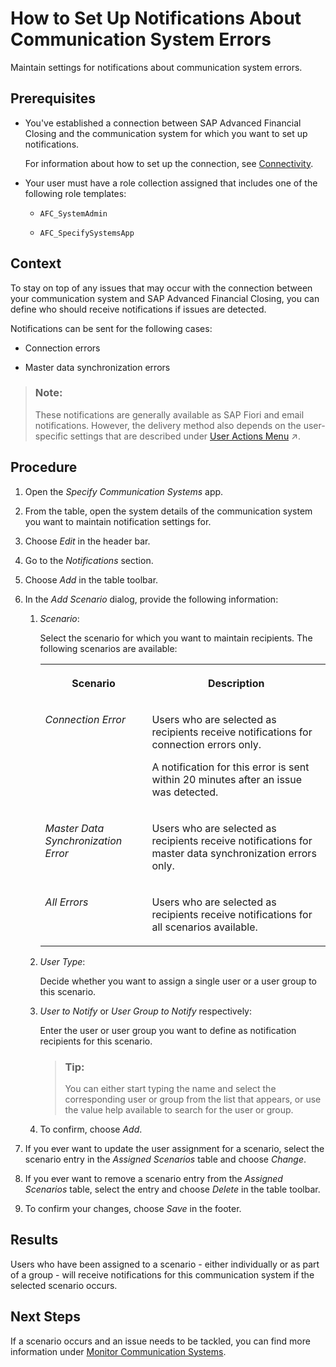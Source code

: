 <!-- loio835b2a2c0c6a4682b66bb6fb4228ad78 -->

# How to Set Up Notifications About Communication System Errors

Maintain settings for notifications about communication system errors.



<a name="loio835b2a2c0c6a4682b66bb6fb4228ad78__prereq_fqk_kh5_hwb"/>

## Prerequisites

-   You've established a connection between SAP Advanced Financial Closing and the communication system for which you want to set up notifications.

    For information about how to set up the connection, see [Connectivity](../Connectivity/connectivity-200deae.md).

-   Your user must have a role collection assigned that includes one of the following role templates:

    -   `AFC_SystemAdmin`

    -   `AFC_SpecifySystemsApp`





## Context

To stay on top of any issues that may occur with the connection between your communication system and SAP Advanced Financial Closing, you can define who should receive notifications if issues are detected.

Notifications can be sent for the following cases:

-   Connection errors

-   Master data synchronization errors


> ### Note:  
> These notifications are generally available as SAP Fiori and email notifications. However, the delivery method also depends on the user-specific settings that are described under [User Actions Menu](https://help.sap.com/viewer/b3f5b9cf1ab7498fad5b6f297013d65a/SHIP/en-US/4c7939aa18954b2f96d2dfeb73d3fcbd.html "Find information about the user actions menu.") :arrow_upper_right:.



## Procedure

1.  Open the *Specify Communication Systems* app.

2.  From the table, open the system details of the communication system you want to maintain notification settings for.

3.  Choose *Edit* in the header bar.

4.  Go to the *Notifications* section.

5.  Choose *Add* in the table toolbar.

6.  In the *Add Scenario* dialog, provide the following information:

    1.  *Scenario*:

        Select the scenario for which you want to maintain recipients. The following scenarios are available:


        <table>
        <tr>
        <th valign="top">

        Scenario
        
        </th>
        <th valign="top">

        Description
        
        </th>
        </tr>
        <tr>
        <td valign="top">
        
        *Connection Error*
        
        </td>
        <td valign="top">
        
        Users who are selected as recipients receive notifications for connection errors only.

        A notification for this error is sent within 20 minutes after an issue was detected.
        
        </td>
        </tr>
        <tr>
        <td valign="top">
        
        *Master Data Synchronization Error*
        
        </td>
        <td valign="top">
        
        Users who are selected as recipients receive notifications for master data synchronization errors only.
        
        </td>
        </tr>
        <tr>
        <td valign="top">
        
        *All Errors*
        
        </td>
        <td valign="top">
        
        Users who are selected as recipients receive notifications for all scenarios available.
        
        </td>
        </tr>
        </table>
        
    2.  *User Type*:

        Decide whether you want to assign a single user or a user group to this scenario.

    3.  *User to Notify* or *User Group to Notify* respectively:

        Enter the user or user group you want to define as notification recipients for this scenario.

        > ### Tip:  
        > You can either start typing the name and select the corresponding user or group from the list that appears, or use the value help available to search for the user or group.

    4.  To confirm, choose *Add*.


7.  If you ever want to update the user assignment for a scenario, select the scenario entry in the *Assigned Scenarios* table and choose *Change*.

8.  If you ever want to remove a scenario entry from the *Assigned Scenarios* table, select the entry and choose *Delete* in the table toolbar.

9.  To confirm your changes, choose *Save* in the footer.




<a name="loio835b2a2c0c6a4682b66bb6fb4228ad78__result_rdk_vp5_hwb"/>

## Results

Users who have been assigned to a scenario - either individually or as part of a group - will receive notifications for this communication system if the selected scenario occurs.



<a name="loio835b2a2c0c6a4682b66bb6fb4228ad78__postreq_x4s_fq5_hwb"/>

## Next Steps

If a scenario occurs and an issue needs to be tackled, you can find more information under [Monitor Communication Systems](monitor-communication-systems-a215069.md).

